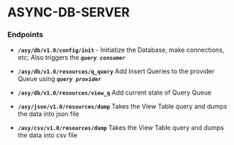 # ASYNC-DB-SERVER

### Endpoints

- **`/asy/db/v1.0/config/init`**  - Initiatize the Database, make connections, etc; Also triggers the _**`query consumer`**_


- **`/asy/db/v1.0/resources/q_query`** Add Insert Queries to the provider Queue using _**`query provider`**_

- **`/asy/db/v1.0/resources/view_q`** Add current state of Query Queue

- **`/asy/json/v1.0/resources/dump`** Takes the View Table query and dumps the data into json file

- **`/asy/csv/v1.0/resources/dump`** Takes the View Table query and dumps the data into csv file